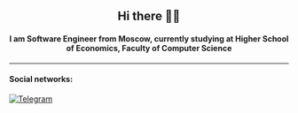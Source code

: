 ## <div align="center"> Hi there ✌🏻 </div>
#### <div align="center"> I am Software Engineer from Moscow, currently studying at Higher School of Economics, Faculty of Computer Science </div>
---
#### Social networks:
[![Telegram](https://img.shields.io/badge/telegram-1DA1F2?logo=telegram&style=for-the-badge&logoColor=fff)](https://t.me/nabelovaa)


<!--
**alkmnd/alkmnd** is a ✨ _special_ ✨ repository because its `README.md` (this file) appears on your GitHub profile.

Here are some ideas to get you started:

- 🔭 I’m currently working on ...
- 🌱 I’m currently learning ...
- 👯 I’m looking to collaborate on ...
- 🤔 I’m looking for help with ...
- 💬 Ask me about ...
- 📫 How to reach me: ...
- 😄 Pronouns: ...
- ⚡ Fun fact: ...
-->
